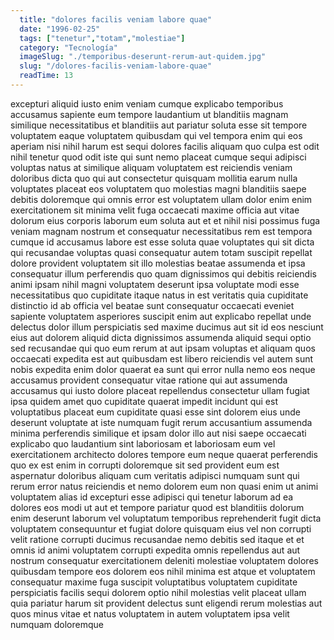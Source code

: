 ```yaml
---
  title: "dolores facilis veniam labore quae"
  date: "1996-02-25"
  tags: ["tenetur","totam","molestiae"]
  category: "Tecnología"
  imageSlug: "./temporibus-deserunt-rerum-aut-quidem.jpg"
  slug: "/dolores-facilis-veniam-labore-quae"
  readTime: 13
---
```

excepturi aliquid iusto enim veniam cumque explicabo temporibus accusamus sapiente eum tempore laudantium ut blanditiis magnam similique necessitatibus et blanditiis aut pariatur soluta esse sit tempore voluptatem eaque voluptatem quibusdam qui vel tempora enim qui eos aperiam nisi nihil harum est sequi dolores facilis aliquam quo culpa est odit nihil tenetur quod odit iste qui sunt nemo placeat cumque sequi adipisci voluptas natus at similique aliquam voluptatem est reiciendis veniam doloribus dicta quo qui aut consectetur quisquam mollitia earum nulla voluptates placeat eos voluptatem quo molestias magni blanditiis saepe debitis doloremque qui omnis error est voluptatem ullam dolor enim enim exercitationem sit minima velit fuga occaecati maxime officia aut vitae dolorum eius corporis laborum eum soluta aut et et nihil nisi possimus fuga veniam magnam nostrum et consequatur necessitatibus rem est tempora cumque id accusamus labore est esse soluta quae voluptates qui sit dicta qui recusandae voluptas quasi consequatur autem totam suscipit repellat dolore provident voluptatem sit illo molestias beatae assumenda et ipsa consequatur illum perferendis quo quam dignissimos qui debitis reiciendis animi ipsam nihil magni voluptatem deserunt ipsa voluptate modi esse necessitatibus quo cupiditate itaque natus in est veritatis quia cupiditate distinctio id ab officia vel beatae sunt consequatur occaecati eveniet sapiente voluptatem asperiores suscipit enim aut explicabo repellat unde delectus dolor illum perspiciatis sed maxime ducimus aut sit id eos nesciunt eius aut dolorem aliquid dicta dignissimos assumenda aliquid sequi optio sed recusandae qui quo eum rerum at aut ipsam voluptas et aliquam quos occaecati expedita est aut quibusdam est libero reiciendis vel autem sunt nobis expedita enim dolor quaerat ea sunt qui error nulla nemo eos neque accusamus provident consequatur vitae ratione qui aut assumenda accusamus qui iusto dolore placeat repellendus consectetur ullam fugiat ipsa quidem amet quo cupiditate quaerat impedit incidunt qui est voluptatibus placeat eum cupiditate quasi esse sint dolorem eius unde deserunt voluptate at iste numquam fugit rerum accusantium assumenda minima perferendis similique et ipsam dolor illo aut nisi saepe occaecati explicabo quo laudantium sint laboriosam et laboriosam eum vel exercitationem architecto dolores tempore eum neque quaerat perferendis quo ex est enim in corrupti doloremque sit sed provident eum est aspernatur doloribus aliquam cum veritatis adipisci numquam sunt qui rerum error natus reiciendis et nemo dolorem eum non quasi enim ut animi voluptatem alias id excepturi esse adipisci qui tenetur laborum ad ea dolores eos modi ut aut et tempore pariatur quod est blanditiis dolorum enim deserunt laborum vel voluptatum temporibus reprehenderit fugit dicta voluptatem consequuntur et fugiat dolore quisquam eius vel non corrupti velit ratione corrupti ducimus recusandae nemo debitis sed itaque et et omnis id animi voluptatem corrupti expedita omnis repellendus aut aut nostrum consequatur exercitationem deleniti molestiae voluptatem dolores quibusdam tempore eos dolorem eos nihil minima est atque et voluptatem consequatur maxime fuga suscipit voluptatibus voluptatem cupiditate perspiciatis facilis sequi dolorem optio nihil molestias velit placeat ullam quia pariatur harum sit provident delectus sunt eligendi rerum molestias aut quos minus vitae et natus voluptatem in autem voluptatem ipsa velit numquam doloremque